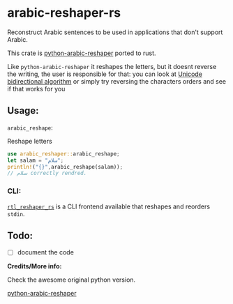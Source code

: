 # arabic-reshaper-rs

Reconstruct Arabic sentences to be used in applications that don't support Arabic.

This crate is [python-arabic-reshaper](https://github.com/mpcabd/python-arabic-reshaper) ported to rust.

Like `python-arabic-reshaper` it reshapes the letters, but it doesnt reverse the writing, the user is responsible for that: you can look at [Unicode bidirectional algorithm](http://unicode.org/reports/tr9/) or simply try reversing the characters orders and see if that works for you

## Usage:

`arabic_reshape`:

Reshape letters

```rust
use arabic_reshaper::arabic_reshape;
let salam = "سلام";
println!("{}",arabic_reshape(salam));
// سلام correctly rendred.
```
### CLI:

[`rtl_reshaper_rs`](https://github.com/NightMachinary/rtl_reshaper_rs) is a CLI frontend available that reshapes and reorders `stdin`.

## Todo:

- [ ] document the code

**Credits/More info:**

Check the awesome original python version.

[python-arabic-reshaper](https://github.com/mpcabd/python-arabic-reshaper)
